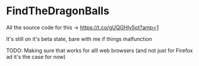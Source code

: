 # FindTheDragonBalls

All the source code for this -> https://t.co/gUQGHly5ot?amp=1

It's still on it's beta state, bare with me if things malfunction

TODO: Making sure that works for alll web browsers (and not just for Firefox ad it's the case for now)
